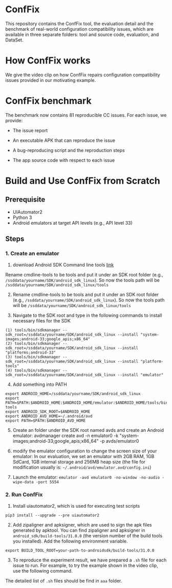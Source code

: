 # ConfFix

This repository contains the ConfFix tool, the evaluation detail and the benchmark of real-world configuration compatibility issues, which are available in three separate folders: tool and source code, evaluation, and DataSet.

# How ConfFix works
We give the video clip on how ConfFix repairs configuration compatibility issues provided in our motivating example.

# ConfFix benchmark

The benchmark now contains 81 reproducible CC issues.
For each issue, we provide:

* The issue report

* An executable APK that can reproduce the issue

* A bug-reproducing script and the reproduction steps

* The app source code with respect to each issue

# Build and Use ConfFix from Scratch

## Prerequisite

* UIAutomator2
* Python 3
* Android emulators at target API levels (e.g., API level 33)

## Steps

### 1. Create an emulator
1. download Android SDK Command line tools [link](https://dl.google.com/android/repository/commandlinetools-linux-7302050_latest.zip)

Rename cmdline-tools to be tools and put it under an SDK root folder (e.g., ```/ssddata/yourname/SDK/android_sdk_linux```). So now the tools path will be ```/ssddata/yourname/SDK/android_sdk_linux/tools```

2. Rename cmdline-tools to be tools and put it under an SDK root folder (e.g., ```/ssddata/yourname/SDK/android_sdk_linux```). So now the tools path will be ```/ssddata/yourname/SDK/android_sdk_linux/tools```

3. Navigate to the SDK root and type in the following commands to install necessary files for the SDK
```
(1) tools/bin/sdkmanager --sdk_root=/ssddata/yourname/SDK/android_sdk_linux --install "system-images;android-33;google_apis;x86_64"
(2) tools/bin/sdkmanager --sdk_root=/ssddata/yourname/SDK/android_sdk_linux --install "platforms;android-33"
(3) tools/bin/sdkmanager --sdk_root=/ssddata/yourname/SDK/android_sdk_linux --install "platform-tools"
(4) tools/bin/sdkmanager --sdk_root=/ssddata/yourname/SDK/android_sdk_linux --install "emulator"
```
4. Add something into PATH

```
export ANDROID_HOME=/ssddata/yourname/SDK/android_sdk_linux
export PATH=$PATH:$ANDROID_HOME:$ANDROID_HOME/emulator:$ANDROID_HOME/tools/bin:$ANDROID_HOME/platform-tools
export ANDROID_SDK_ROOT=$ANDROID_HOME
export ANDROID_AVD_HOME=~/.android/avd
export PATH=$PATH:$ANDROID_AVD_HOME
```

5. Create an folder under the SDK root named avds and create an Android emulator: avdmanager create avd -n emulator0 -k "system-images;android-33;google_apis;x86_64" -p avds/emulator0

6. modify the emulator configuration to change the screen size of your emulator:
In our evaluation, we set an emulator with 2GB RAM, 1GB SdCard, 1GB internal storage and 256MB heap size (the file for modification usually is: ```~/.android/avd/emulator.avd/config.ini```)

7. Launch the emulator: ```emulator -avd emulator0 -no-window -no-audio -wipe-data -port 5554```


### 2. Run ConfFix

1. Install uiautomator2, which is used for executing test scripts
```
pip3 install --upgrade --pre uiautomator2
```

2. Add zipaligner and apksigner, which are used to sign the apk files generated by apktool. You can find zipaligner and apksigner in ```android_sdk/build-tools/31.0.0``` (the version number of the build tools you installed). Add the following environment variable.

```
export BUILD_TOOL_ROOT=your-path-to-androidsdk/build-tools/31.0.0
```

3. To reproduce the experiment result, we have prepared a ```.sh``` file for each issue to run. For example, to try the example shown in the video clip, use the following command.

The detailed list of ```.sh``` files should be find in ```aaa``` folder.
